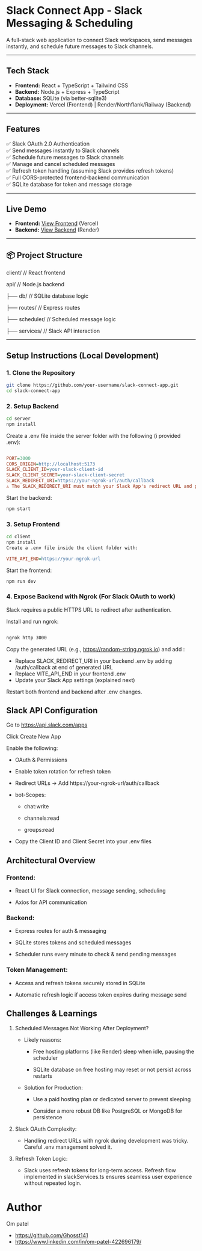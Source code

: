 # Slack Connect App - Slack Messaging & Scheduling

A full-stack web application to connect Slack workspaces, send messages instantly, and schedule future messages to Slack channels.

---

## Tech Stack

- **Frontend:** React + TypeScript + Tailwind CSS  
- **Backend:** Node.js + Express + TypeScript  
- **Database:** SQLite (via better-sqlite3)  
- **Deployment:** Vercel (Frontend) | Render/Northflank/Railway (Backend)  

---

## Features

✅ Slack OAuth 2.0 Authentication  
✅ Send messages instantly to Slack channels  
✅ Schedule future messages to Slack channels  
✅ Manage and cancel scheduled messages  
✅ Refresh token handling (assuming Slack provides refresh tokens)  
✅ Full CORS-protected frontend-backend communication  
✅ SQLite database for token and message storage  

---

## Live Demo

- **Frontend:** [View Frontend](https://slack-app-frontend-t3kq.vercel.app) (Vercel) 
- **Backend:** [View Backend](https://slack-app-backend.onrender.com)  (Render)


---

## 📦 Project Structure

client/              // React frontend

api/                 // Node.js backend

├── db/              // SQLite database logic

├── routes/          // Express routes

├── scheduler/       // Scheduled message logic

├── services/        // Slack API interaction


---

## Setup Instructions (Local Development)

### 1. Clone the Repository

```bash
git clone https://github.com/your-username/slack-connect-app.git
cd slack-connect-app
````
### 2. Setup Backend
```bash
cd server
npm install
```

Create a .env file inside the server folder with the following (i provided .env):

```ini

PORT=3000
CORS_ORIGIN=http://localhost:5173
SLACK_CLIENT_ID=your-slack-client-id
SLACK_CLIENT_SECRET=your-slack-client-secret
SLACK_REDIRECT_URI=https://your-ngrok-url/auth/callback
⚠️ The SLACK_REDIRECT_URI must match your Slack App's redirect URL and point to your backend exposed via ngrok (explained below). It is done by url you have to configure yourself for it.
```
Start the backend:
```bash
npm start
```
### 3. Setup Frontend
```bash
cd client
npm install
Create a .env file inside the client folder with:
```
```ini
VITE_API_END=https://your-ngrok-url
```
Start the frontend:
```bash
npm run dev
```

### 4. Expose Backend with Ngrok (For Slack OAuth to work)
Slack requires a public HTTPS URL to redirect after authentication.

Install and run ngrok:

```bash

ngrok http 3000
```
Copy the generated URL (e.g., https://random-string.ngrok.io) and add :

- Replace SLACK_REDIRECT_URI in your backend .env by adding /auth/callback at end of generated URL
- Replace VITE_API_END in your frontend .env
- Update your Slack App settings (explained next)

Restart both frontend and backend after .env changes.

## Slack API Configuration
Go to https://api.slack.com/apps

Click Create New App

Enable the following:

- OAuth & Permissions

- Enable token rotation for refresh token

- Redirect URLs → Add https://your-ngrok-url/auth/callback

- bot-Scopes:

   - chat:write

   - channels:read

   - groups:read

- Copy the Client ID and Client Secret into your .env files

## Architectural Overview
### Frontend:

- React UI for Slack connection, message sending, scheduling

- Axios for API communication

### Backend:

- Express routes for auth & messaging

- SQLite stores tokens and scheduled messages

- Scheduler runs every minute to check & send pending messages

### Token Management:

- Access and refresh tokens securely stored in SQLite

- Automatic refresh logic if access token expires during message send

## Challenges & Learnings
1) Scheduled Messages Not Working After Deployment?
   - Likely reasons:

      - Free hosting platforms (like Render) sleep when idle, pausing the scheduler

      - SQLite database on free hosting may reset or not persist across restarts

   - Solution for Production:

      - Use a paid hosting plan or dedicated server to prevent sleeping

      - Consider a more robust DB like PostgreSQL or MongoDB for persistence

2) Slack OAuth Complexity:
    - Handling redirect URLs with ngrok during development was tricky. Careful .env management solved it.

3) Refresh Token Logic:
    - Slack uses refresh tokens for long-term access. Refresh flow implemented in slackServices.ts ensures seamless user experience without repeated login.

# Author
Om patel
- https://github.com/Ghosst141
- https://www.linkedin.com/in/om-patel-422696179/

